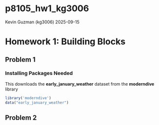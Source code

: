 p8105_hw1_kg3006
================
Kevin Guzman (kg3006)
2025-09-15

# Homework 1: Building Blocks

## Problem 1

### Installing Packages Needed

This downloads the **early_january_weather** dataset from the
**moderndive** library

``` r
library('moderndive') 
data("early_january_weather")
```

## Problem 2
